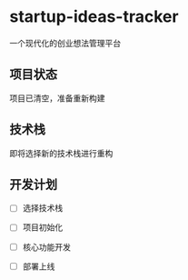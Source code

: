 # startup-ideas-tracker

一个现代化的创业想法管理平台

## 项目状态
项目已清空，准备重新构建

## 技术栈
即将选择新的技术栈进行重构

## 开发计划
- [ ] 选择技术栈
- [ ] 项目初始化
- [ ] 核心功能开发
- [ ] 部署上线

